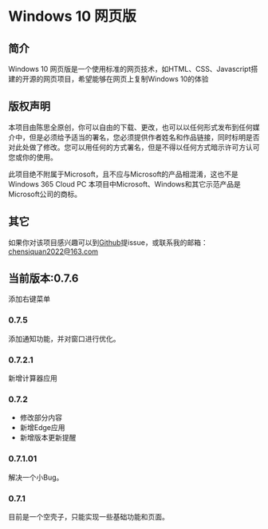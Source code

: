 # Windows 10 网页版
## 简介
Windows 10 网页版是一个使用标准的网页技术，如HTML、CSS、Javascript搭建的开源的网页项目，希望能够在网页上复制Windows 10的体验
## 版权声明
本项目由陈思全原创，你可以自由的下载、更改，也可以以任何形式发布到任何媒介中，但是必须给予适当的署名，您必须提供作者姓名和作品链接，同时标明是否对此处做了修改。您可以用任何的方式署名，但是不得以任何方式暗示许可方认可您或你的使用。</p>
此项目绝不附属于Microsoft，且不应与Microsoft的产品相混淆，这也不是Windows 365 Cloud PC
本项目中Microsoft、Windows和其它示范产品是Microsoft公司的商标。
## 其它
如果你对该项目感兴趣可以到<a target="_blank" href="https://github.com/siquan001/Win10online">Github</a>提issue，或联系我的邮箱：chensiquan2022@163.com
## 当前版本:0.7.6
添加右键菜单
### 0.7.5
添加通知功能，并对窗口进行优化。
### 0.7.2.1
新增计算器应用
### 0.7.2
- 修改部分内容
- 新增Edge应用
- 新增版本更新提醒
### 0.7.1.01
解决一个小Bug。
### 0.7.1
目前是一个空壳子，只能实现一些基础功能和页面。
